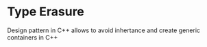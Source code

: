 # Type Erasure
Design pattern in C++ allows to avoid inhertance and create generic containers in C++

